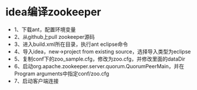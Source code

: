 # idea编译zookeeper
* 1、下载ant，配置环境变量  
* 2、从github上pull zookeeper源码  
* 3、进入build.xml所在目录，执行ant eclipse命令  
* 4、导入idea，new->project from existing source，选择导入类型为eclipse
* 5、复制conf下的zoo_sample.cfg，修改为zoo.cfg，并修改里面的dataDir  
* 6、启动org.apache.zookeeper.server.quorum.QuorumPeerMain，并在Program arguments中指定conf/zoo.cfg
* 7、启动客户端连接
